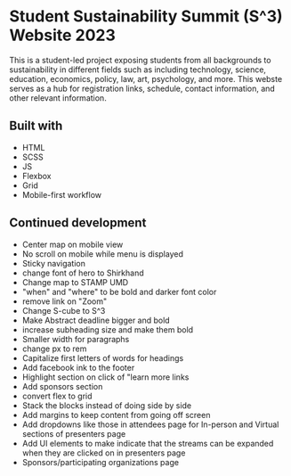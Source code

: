 # Student Sustainability Summit (S^3) Website 2023

This is a student-led project exposing students from all backgrounds to sustainability in different fields such as including technology, science, education, economics, policy, law, art, psychology, and more. This webste serves as a hub for registration links, schedule, contact information, and other relevant information.

## Built with
- HTML
- SCSS
- JS
- Flexbox
- Grid
- Mobile-first workflow

## Continued development

- Center map on mobile view
- No scroll on mobile while menu is displayed
- Sticky navigation
- change font of hero to Shirkhand
- Change map to STAMP UMD
- "when" and "where" to be bold and darker font color
- remove link on "Zoom"
- Change S-cube to S^3
- Make Abstract deadline bigger and bold
- increase subheading size and make them bold
- Smaller width for paragraphs
- change px to rem
- Capitalize first letters of words for headings
- Add facebook ink to the footer
- Highlight section on click of "learn more links
- Add sponsors section 
- convert flex to grid
- Stack the blocks instead of doing side by side
- Add margins to keep content from going off screen
- Add dropdowns like those in attendees page for In-person and Virtual sections of presenters page
- Add UI elements to make indicate that the streams can be expanded when they are clicked on in presenters page
- Sponsors/participating organizations page



